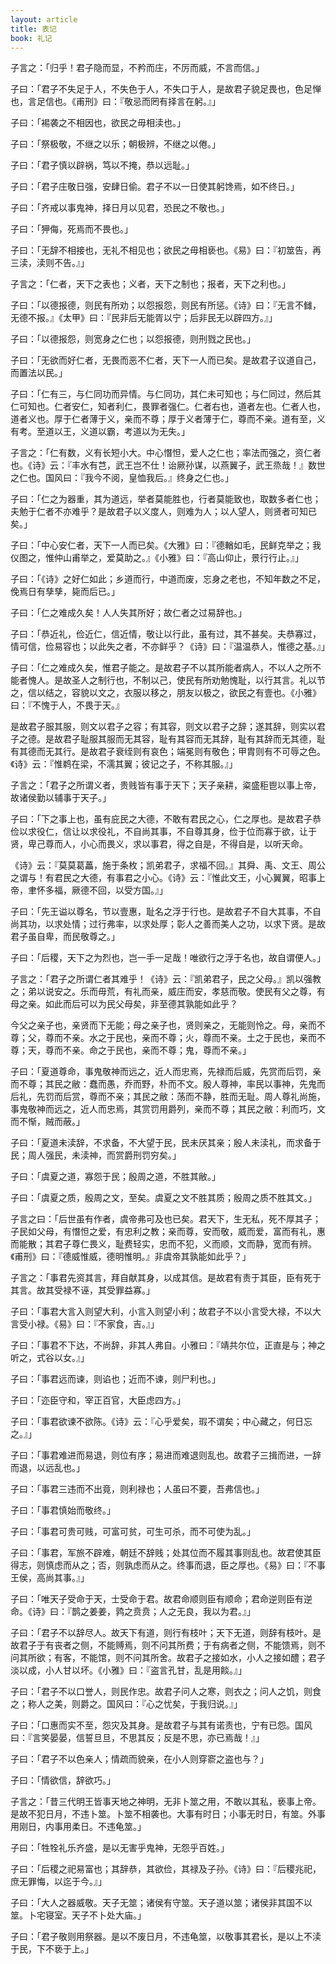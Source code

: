 ```yaml
---
layout: article
title: 表记
book: 礼记
---
```


子言之：「归乎！君子隐而显，不矜而庄，不厉而威，不言而信。」

子曰：「君子不失足于人，不失色于人，不失口于人，是故君子貌足畏也，色足惮也，言足信也。《甫刑》曰：『敬忌而罔有择言在躬。』」

子曰：「裼袭之不相因也，欲民之毋相渎也。」

子曰：「祭极敬，不继之以乐；朝极辨，不继之以倦。」

子曰：「君子慎以辟祸，笃以不掩，恭以远耻。」

子曰：「君子庄敬日强，安肆日偷。君子不以一日使其躬馋焉，如不终日。」

子曰：「齐戒以事鬼神，择日月以见君，恐民之不敬也。」

子曰：「狎侮，死焉而不畏也。」

子曰：「无辞不相接也，无礼不相见也；欲民之毋相亵也。《易》曰：『初筮告，再三渎，渎则不告。』」

子言之：「仁者，天下之表也；义者，天下之制也；报者，天下之利也。」

子曰：「以德报德，则民有所劝；以怨报怨，则民有所惩。《诗》曰：『无言不雠，无德不报。』《太甲》曰：『民非后无能胥以宁；后非民无以辟四方。』」

子曰：「以德报怨，则宽身之仁也；以怨报德，则刑戮之民也。」

子曰：「无欲而好仁者，无畏而恶不仁者，天下一人而已矣。是故君子议道自己，而置法以民。」

子曰：「仁有三，与仁同功而异情。与仁同功，其仁未可知也；与仁同过，然后其仁可知也。仁者安仁，知者利仁，畏罪者强仁。仁者右也，道者左也。仁者人也，道者义也。厚于仁者薄于义，亲而不尊；厚于义者薄于仁，尊而不亲。道有至，义有考。至道以王，义道以霸，考道以为无失。」

子言之：「仁有数，义有长短小大。中心憯怛，爱人之仁也；率法而强之，资仁者也。《诗》云：『丰水有芑，武王岂不仕！诒厥孙谋，以燕翼子，武王烝哉！』数世之仁也。国风曰：『我今不阅，皇恤我后。』终身之仁也。」

子曰：「仁之为器重，其为道远，举者莫能胜也，行者莫能致也，取数多者仁也；夫勉于仁者不亦难乎？是故君子以义度人，则难为人；以人望人，则贤者可知已矣。」

子曰：「中心安仁者，天下一人而已矣。《大雅》曰：『德輶如毛，民鲜克举之；我仪图之，惟仲山甫举之，爱莫助之。』《小雅》曰：『高山仰止，景行行止。』」

子曰：「《诗》之好仁如此；乡道而行，中道而废，忘身之老也，不知年数之不足，俛焉日有孳孳，毙而后已。」

子曰：「仁之难成久矣！人人失其所好；故仁者之过易辞也。」

子曰：「恭近礼，俭近仁，信近情，敬让以行此，虽有过，其不甚矣。夫恭寡过，情可信，俭易容也；以此失之者，不亦鲜乎？《诗》曰：『温温恭人，惟德之基。』」

子曰：「仁之难成久矣，惟君子能之。是故君子不以其所能者病人，不以人之所不能者愧人。是故圣人之制行也，不制以己，使民有所劝勉愧耻，以行其言。礼以节之，信以结之，容貌以文之，衣服以移之，朋友以极之，欲民之有壹也。《小雅》曰：『不愧于人，不畏于天。』

是故君子服其服，则文以君子之容；有其容，则文以君子之辞；遂其辞，则实以君子之德。是故君子耻服其服而无其容，耻有其容而无其辞，耻有其辞而无其德，耻有其德而无其行。是故君子衰绖则有哀色；端冕则有敬色；甲胄则有不可辱之色。《诗》云：『惟鹈在梁，不濡其翼；彼记之子，不称其服。』」

子言之：「君子之所谓义者，贵贱皆有事于天下；天子亲耕，粢盛秬鬯以事上帝，故诸侯勤以辅事于天子。」

子曰：「下之事上也，虽有庇民之大德，不敢有君民之心，仁之厚也。是故君子恭俭以求役仁，信让以求役礼，不自尚其事，不自尊其身，俭于位而寡于欲，让于贤，卑己尊而人，小心而畏义，求以事君，得之自是，不得自是，以听天命。

《诗》云：『莫莫葛藟，施于条枚；凯弟君子，求福不回。』其舜、禹、文王、周公之谓与！有君民之大德，有事君之小心。《诗》云：『惟此文王，小心翼翼，昭事上帝，聿怀多福，厥德不回，以受方国。』」

子曰：「先王谥以尊名，节以壹惠，耻名之浮于行也。是故君子不自大其事，不自尚其功，以求处情；过行弗率，以求处厚；彰人之善而美人之功，以求下贤。是故君子虽自卑，而民敬尊之。」

子曰：「后稷，天下之为烈也，岂一手一足哉！唯欲行之浮于名也，故自谓便人。」

子言之：「君子之所谓仁者其难乎！《诗》云：『凯弟君子，民之父母。』凯以强教之；弟以说安之。乐而毋荒，有礼而亲，威庄而安，孝慈而敬。使民有父之尊，有母之亲。如此而后可以为民父母矣，非至德其孰能如此乎？

今父之亲子也，亲贤而下无能；母之亲子也，贤则亲之，无能则怜之。母，亲而不尊；父，尊而不亲。水之于民也，亲而不尊；火，尊而不亲。土之于民也，亲而不尊；天，尊而不亲。命之于民也，亲而不尊；鬼，尊而不亲。」

子曰：「夏道尊命，事鬼敬神而远之，近人而忠焉，先禄而后威，先赏而后罚，亲而不尊；其民之敝：蠢而愚，乔而野，朴而不文。殷人尊神，率民以事神，先鬼而后礼，先罚而后赏，尊而不亲；其民之敝：荡而不静，胜而无耻。周人尊礼尚施，事鬼敬神而远之，近人而忠焉，其赏罚用爵列，亲而不尊；其民之敝：利而巧，文而不惭，贼而蔽。」

子曰：「夏道未渎辞，不求备，不大望于民，民未厌其亲；殷人未渎礼，而求备于民；周人强民，未渎神，而赏爵刑罚穷矣。」

子曰：「虞夏之道，寡怨于民；殷周之道，不胜其敝。」

子曰：「虞夏之质，殷周之文，至矣。虞夏之文不胜其质；殷周之质不胜其文。」

子言之曰：「后世虽有作者，虞帝弗可及也已矣。君天下，生无私，死不厚其子；子民如父母，有憯怛之爱，有忠利之教；亲而尊，安而敬，威而爱，富而有礼，惠而能散；其君子尊仁畏义，耻费轻实，忠而不犯，义而顺，文而静，宽而有辨。《甫刑》曰：『德威惟威，德明惟明。』非虞帝其孰能如此乎？」

子言之：「事君先资其言，拜自献其身，以成其信。是故君有责于其臣，臣有死于其言。故其受禄不诬，其受罪益寡。」

子曰：「事君大言入则望大利，小言入则望小利；故君子不以小言受大禄，不以大言受小禄。《易》曰：『不家食，吉。』」

子曰：「事君不下达，不尚辞，非其人弗自。小雅曰：『靖共尔位，正直是与；神之听之，式谷以女。』」

子曰：「事君远而谏，则谄也；近而不谏，则尸利也。」

子曰：「迩臣守和，宰正百官，大臣虑四方。」

子曰：「事君欲谏不欲陈。《诗》云：『心乎爱矣，瑕不谓矣；中心藏之，何日忘之。』」

子曰：「事君难进而易退，则位有序；易进而难退则乱也。故君子三揖而进，一辞而退，以远乱也。」

子曰：「事君三违而不出竟，则利禄也；人虽曰不要，吾弗信也。」

子曰：「事君慎始而敬终。」

子曰：「事君可贵可贱，可富可贫，可生可杀，而不可使为乱。」

子曰：「事君，军旅不辟难，朝廷不辞贱；处其位而不履其事则乱也。故君使其臣得志，则慎虑而从之；否，则孰虑而从之。终事而退，臣之厚也。《易》曰：『不事王侯，高尚其事。』」

子曰：「唯天子受命于天，士受命于君。故君命顺则臣有顺命；君命逆则臣有逆命。《诗》曰：『鹊之姜姜，鹑之贲贲；人之无良，我以为君。』」

子曰：「君子不以辞尽人。故天下有道，则行有枝叶；天下无道，则辞有枝叶。是故君子于有丧者之侧，不能赙焉，则不问其所费；于有病者之侧，不能馈焉，则不问其所欲；有客，不能馆，则不问其所舍。故君子之接如水，小人之接如醴；君子淡以成，小人甘以坏。《小雅》曰：『盗言孔甘，乱是用餤。』」

子曰：「君子不以口誉人，则民作忠。故君子问人之寒，则衣之；问人之饥，则食之；称人之美，则爵之。国风曰：『心之忧矣，于我归说。』」

子曰：「口惠而实不至，怨灾及其身。是故君子与其有诺责也，宁有已怨。国风曰：『言笑晏晏，信誓旦旦，不思其反；反是不思，亦已焉哉！』」

子曰：「君子不以色亲人；情疏而貌亲，在小人则穿窬之盗也与？」

子曰：「情欲信，辞欲巧。」

子言之：「昔三代明王皆事天地之神明，无非卜筮之用，不敢以其私，亵事上帝。是故不犯日月，不违卜筮。卜筮不相袭也。大事有时日；小事无时日，有筮。外事用刚日，内事用柔日。不违龟筮。」

子曰：「牲牷礼乐齐盛，是以无害乎鬼神，无怨乎百姓。」

子曰：「后稷之祀易富也；其辞恭，其欲俭，其禄及子孙。《诗》曰：『后稷兆祀，庶无罪悔，以迄于今。』」

子曰：「大人之器威敬。天子无筮；诸侯有守筮。天子道以筮；诸侯非其国不以筮。卜宅寝室。天子不卜处大庙。」

子曰：「君子敬则用祭器。是以不废日月，不违龟筮，以敬事其君长，是以上不渎于民，下不亵于上。」

